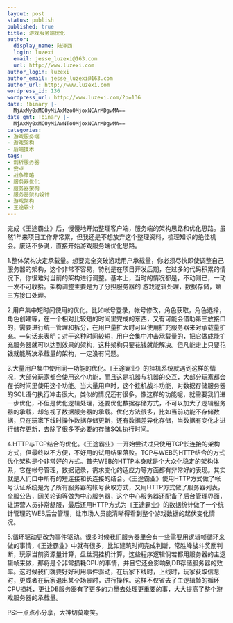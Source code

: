 ```yaml
---
layout: post
status: publish
published: true
title: 游戏服务端优化
author:
  display_name: 陆泽西
  login: luzexi
  email: jesse_luzexi@163.com
  url: http://www.luzexi.com
author_login: luzexi
author_email: jesse_luzexi@163.com
author_url: http://www.luzexi.com
wordpress_id: 136
wordpress_url: http://www.luzexi.com/?p=136
date: !binary |-
  MjAxMy0xMC0yMiAxMzo0MjoxNCArMDgwMA==
date_gmt: !binary |-
  MjAxMy0xMC0yMiAwNTo0MjoxNCArMDgwMA==
categories:
- 游戏服务端
- 游戏架构
- 后端技术
tags:
- 剖析服务器
- 安卓
- 战争策略
- 服务器优化
- 服务器架构
- 服务器架构设计
- 游戏架构
- 王途霸业
---
```

完成《王途霸业》后，慢慢地开始整理客户端，服务端的架构思路和优化思路。虽然1年来项目工作非常累，但我还是不想放弃这个整理资料，梳理知识的绝佳机会。废话不多说，直接开始游戏服务端优化思路。

1.整体架构决定承载量。想要完全突破游戏用户承载量，你必须尽快即使调整自己服务器的架构，这个非常不容易，特别是在项目开发后期，在过多的代码积累的情况下，你很难对当前的架构进行调整。基本上，当时的情况都是，不动则已，一动一发不可收拾。架构调整主要是为了分担服务器的 游戏逻辑处理，数据存储，第三方接口处理。


2.用户集中短时间使用的优化。比如帐号登录，帐号修改，角色获取，角色选择，角色创建等，在一个相对比较短的时间里完成的东西，又有可能会借助第三放接口的，需要进行统一管理和拆分，在用户量扩大时可以使用扩充服务器来对承载量扩充。一句话来表明：对于这种时间较短，用户会集中冲击承载量的，把它做成能扩充服务器就可以达到效果的架构，这种架构只要花钱就能解决。但凡能走上只要花钱就能解决承载量的架构，一定没有问题。


3.大量用户集中使用同一功能的优化。《王途霸业》的挂机系统就遇到这样的情况，大部分玩家都会使用这个功能，而且这是机器与机器的交互，大部分玩家都会在长时间里使用这个功能。当大量用户时，这个挂机战斗功能，对数据存储服务器的SQL语句执行冲击很大，类似的情况还有很多。像这样的功能呢，就需要我们进一步优化，不但是优化逻辑处理，还要优化数据存储方式，不可以加大了逻辑服务器的承载，却忽视了数据服务器的承载。优化方法很多，比如当前功能不存储数据，只在玩家下线时操作数据存储更新，还有数据差异化存储，当数据有变化才进行储存更新，去除了很多不必要的存储SQL执行时间。


4.HTTP与TCP结合的优化。《王途霸业》一开始尝试过只使用TCP长连接的架构方式，但最终以不方便，不好用的试用结果落败。TCP与WEB的HTTP结合的方式优化架构是个非常好的方式。首先WEB的HTTP本身就是个大众化稳定的架构体系，它在帐号管理，数据记录，需求变化的适应力等方面都有非常好的表现。其实就是人们口中所有的短连接和长连接的结合。《王途霸业》使用HTTP方式做了帐号认证系统是为了所有服务器的帐号获取方式，又用HTTP方式做了服务器列表，全服公告，网关轮询等做为中心服务器，这个中心服务器还配备了后台管理界面，让运营人员非常舒服，最后还用HTTP方式为《王途霸业》的数据统计做了一个统计管理的WEB后台管理，让市场人员能清晰得看到整个游戏数据的起伏变化情况。


5.循环驱动更改为事件驱动。很多时候我们服务器里会有一些需要用逻辑帧循环来做的事情，《王途霸业》中就有很多，比如建筑时间完成判断，常胜峰战斗奖励判断，玩家当前资源量计算，盘丝洞挂机计算，这些程序逻辑倘若都用服务器的主逻辑帧来做，那将是个非常损耗CPU的事情，并且它还会影响到DB存储服务器的效率。这时候我们就要好好利用事件驱动，在玩家下线时，上线时，玩家获取信息时，更或者在玩家退出某个场景时，进行操作。这样不仅省去了主逻辑帧的循环CPU损耗，更让DB服务器有了更多的力量去处理更重要的事，大大提高了整个游戏服务器的承载量。


PS:一点点小分享，大神切莫嘲笑。

